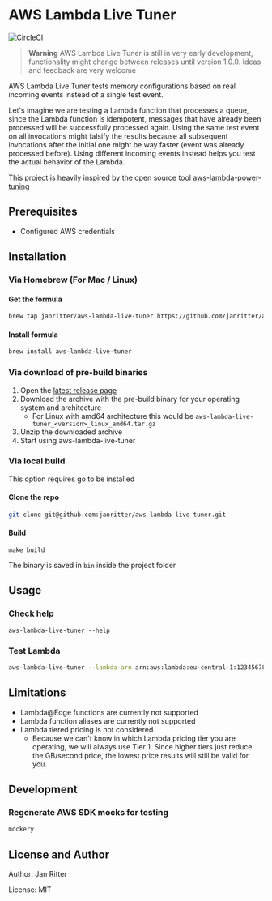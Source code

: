 # AWS Lambda Live Tuner

[![CircleCI](https://circleci.com/gh/janritter/aws-lambda-live-tuner/tree/main.svg?style=svg)](https://circleci.com/gh/janritter/aws-lambda-live-tuner/tree/main)

> **Warning**
> AWS Lambda Live Tuner is still in very early development, functionality might change between releases until version 1.0.0.
> Ideas and feedback are very welcome

AWS Lambda Live Tuner tests memory configurations based on real incoming events instead of a single test event.

Let's imagine we are testing a Lambda function that processes a queue, since the Lambda function is idempotent, messages that have already been processed will be successfully processed again. Using the same test event on all invocations might falsify the results because all subsequent invocations after the initial one might be way faster (event was already processed before). Using different incoming events instead helps you test the actual behavior of the Lambda.

This project is heavily inspired by the open source tool [aws-lambda-power-tuning](https://github.com/alexcasalboni/aws-lambda-power-tuning) 

## Prerequisites

- Configured AWS credentials

## Installation

### Via Homebrew (For Mac / Linux)

#### Get the formula

```bash
brew tap janritter/aws-lambda-live-tuner https://github.com/janritter/aws-lambda-live-tuner
```

#### Install formula

```bash
brew install aws-lambda-live-tuner
```

### Via download of pre-build binaries

1. Open the [latest release page](https://github.com/janritter/aws-lambda-live-tuner/releases/latest)
2. Download the archive with the pre-build binary for your operating system and architecture
    - For Linux with amd64 architecture this would be `aws-lambda-live-tuner_<version>_linux_amd64.tar.gz`
3. Unzip the downloaded archive
4. Start using aws-lambda-live-tuner

### Via local build

This option requires go to be installed

#### Clone the repo

```bash
git clone git@github.com:janritter/aws-lambda-live-tuner.git
```

#### Build

```make
make build
```

The binary is saved in `bin` inside the project folder

## Usage

### Check help

```text
aws-lambda-live-tuner --help
```

### Test Lambda

```bash
aws-lambda-live-tuner --lambda-arn arn:aws:lambda:eu-central-1:1234567890:function:my-lambda-name
```

## Limitations

- Lambda@Edge functions are currently not supported
- Lambda function aliases are currently not supported
- Lambda tiered pricing is not considered
  - Because we can't know in which Lambda pricing tier you are operating, we will always use Tier 1. Since higher tiers just reduce the GB/second price, the lowest price results will still be valid for you.

## Development

### Regenerate AWS SDK mocks for testing

```bash
mockery
```

## License and Author

Author: Jan Ritter

License: MIT
